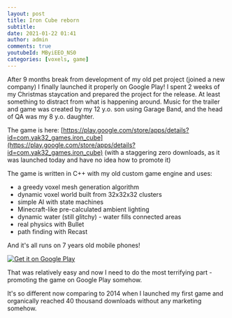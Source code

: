 ```yaml
---
layout: post
title: Iron Cube reborn
subtitle:
date: 2021-01-22 01:41
author: admin
comments: true
youtubeId: MByiEEO_NS0
categories: [voxels, game]
---
```


After 9 months break from development of my old pet project (joined a new company) I finally launched it properly on Google Play! I spent 2 weeks of my Christmas staycation and prepared the project for the release. At least something to distract from what is happening around.
Music for the trailer and game was created by my 12 y.o. son using Garage Band, and the head of QA was my 8 y.o. daughter.

The game is here: [https://play.google.com/store/apps/details?id=com.yak32_games.iron_cube](https://play.google.com/store/apps/details?id=com.yak32_games.iron_cube) (with a staggering zero downloads, as it was launched today and have no idea how to promote it)

The game is written in C++ with my old custom game engine and uses:

* a greedy voxel mesh generation algorithm
* dynamic voxel world built from 32x32x32 clusters
* simple AI with state machines
* Minecraft-like pre-calculated ambient lighting
* dynamic water (still glitchy) - water fills connected areas
* real physics with Bullet
* path finding with Recast

And it's all runs on 7 years old mobile phones!

<a href='https://play.google.com/store/apps/details?id=com.yak32_games.iron_cube&pcampaignid=pcampaignidMKT-Other-global-all-co-prtnr-py-PartBadge-Mar2515-1'><img alt='Get it on Google Play' src='https://play.google.com/intl/en_us/badges/static/images/badges/en_badge_web_generic.png' class="img-responsive" /></a>


That was relatively easy and now I need to do the most terrifying part - promoting the game on Google Play somehow.

It's so different now comparing to 2014 when I launched my first game and organically reached 40 thousand downloads without any marketing somehow.


